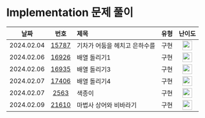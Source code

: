 # Implementation 문제 풀이

|    날짜    |                      번호                       | 제목                              |       유형       |                                       난이도                                       |
| :--------: | :---------------------------------------------: | :-------------------------------- | :--------------: | :--------------------------------------------------------------------------------: |
| 2024.02.04 | [15787](https://www.acmicpc.net/problem/15787)  | 기차가 어둠을 헤치고 은하수를       		   |       구현        | <img height="25px" width="25px" src="https://static.solved.ac/tier_small/9.svg"/>   |
| 2024.02.06 | [16926](https://www.acmicpc.net/problem/16926)  | 배열 돌리기1 				   		   |       구현        | <img height="25px" width="25px" src="https://static.solved.ac/tier_small/10.svg"/>  |
| 2024.02.06 | [16935](https://www.acmicpc.net/problem/16935)  | 배열 돌리기3 				   		   |       구현        | <img height="25px" width="25px" src="https://static.solved.ac/tier_small/11.svg"/>  |
| 2024.02.07 | [17406](https://www.acmicpc.net/problem/17406)  | 배열 돌리기4 				   		   |       구현        | <img height="25px" width="25px" src="https://static.solved.ac/tier_small/12.svg"/>  |
| 2024.02.07 | [2563](https://www.acmicpc.net/problem/2563)    | 색종이       				   		   |       구현        | <img height="25px" width="25px" src="https://static.solved.ac/tier_small/6.svg"/>   |
| 2024.02.09 | [21610](https://www.acmicpc.net/problem/21610)  | 마법사 상어와 비바라기        			   |       구현        | <img height="25px" width="25px" src="https://static.solved.ac/tier_small/11.svg"/>  |
